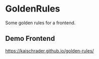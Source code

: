 # GoldenRules

Some golden rules for a frontend.

## Demo Frontend

<https://kaischrader.github.io/golden-rules/>


